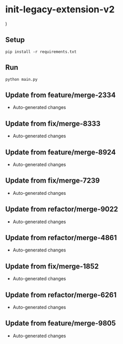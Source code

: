 # init-legacy-extension-v2

)

## Setup

```
pip install -r requirements.txt
```

## Run

```
python main.py
```

## Update from feature/merge-2334
- Auto-generated changes

## Update from fix/merge-8333
- Auto-generated changes

## Update from feature/merge-8924
- Auto-generated changes

## Update from fix/merge-7239
- Auto-generated changes

## Update from refactor/merge-9022
- Auto-generated changes

## Update from refactor/merge-4861
- Auto-generated changes

## Update from fix/merge-1852
- Auto-generated changes

## Update from refactor/merge-6261
- Auto-generated changes

## Update from feature/merge-9805
- Auto-generated changes
